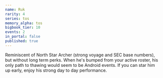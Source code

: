 ```yaml
---
name: Ruk
rarity: 4
series: tos
memory_alpha: tos
bigbook_tier: 10
events: 2
in_portal: false
published: true
---
```


Reminiscent of North Star Archer (strong voyage and SEC base numbers), but without long term perks. When he's bumped from your active roster, his only path to thawing would seem to be Android events. If you can star him up early, enjoy his strong day to day performance.
